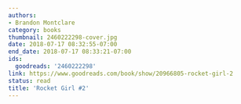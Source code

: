 ```yaml
---
authors:
- Brandon Montclare
category: books
thumbnail: 2460222298-cover.jpg
date: 2018-07-17 08:32:55-07:00
end_date: 2018-07-17 08:33:21-07:00
ids:
  goodreads: '2460222298'
link: https://www.goodreads.com/book/show/20966805-rocket-girl-2
status: read
title: 'Rocket Girl #2'
---
```

